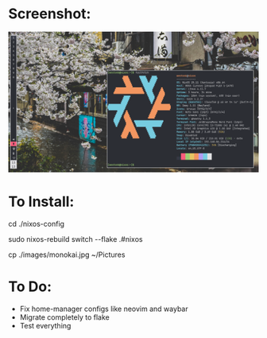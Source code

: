# Screenshot:

![Cool Linux Rice](./images/screenshot.png)

# To Install:

cd ./nixos-config

sudo nixos-rebuild switch --flake .#nixos

cp ./images/monokai.jpg ~/Pictures


# To Do:

- Fix home-manager configs like neovim and waybar
- Migrate completely to flake
- Test everything
